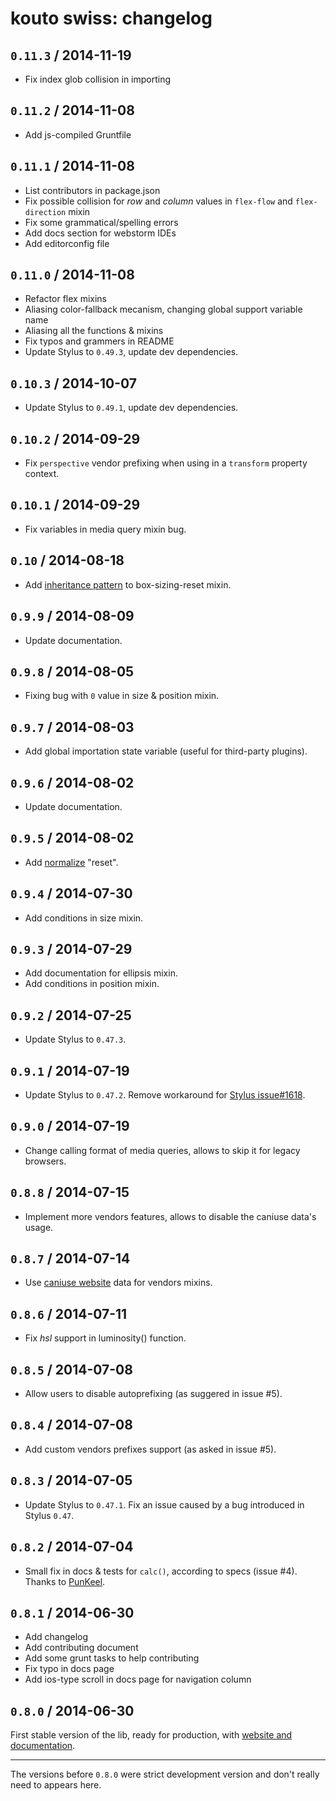 # kouto swiss: changelog

## `0.11.3` / 2014-11-19

* Fix index glob collision in importing

## `0.11.2` / 2014-11-08

* Add js-compiled Gruntfile

## `0.11.1` / 2014-11-08

* List contributors in package.json
* Fix possible collision for *row* and *column* values in `flex-flow` and `flex-direction` mixin
* Fix some grammatical/spelling errors
* Add docs section for webstorm IDEs
* Add editorconfig file

## `0.11.0` / 2014-11-08

* Refactor flex mixins
* Aliasing color-fallback mecanism, changing global support variable name
* Aliasing all the functions & mixins
* Fix typos and grammers in README
* Update Stylus to `0.49.3`, update dev dependencies.

## `0.10.3` / 2014-10-07

* Update Stylus to `0.49.1`, update dev dependencies.

## `0.10.2` / 2014-09-29

* Fix `perspective` vendor prefixing when using in a `transform` property context.

## `0.10.1` / 2014-09-29

* Fix variables in media query mixin bug.

## `0.10` / 2014-08-18

* Add [inheritance pattern](http://css-tricks.com/inheriting-box-sizing-probably-slightly-better-best-practice/) to box-sizing-reset mixin.

## `0.9.9` / 2014-08-09

* Update documentation.

## `0.9.8` / 2014-08-05

* Fixing bug with `0` value in size & position mixin.

## `0.9.7` / 2014-08-03

* Add global importation state variable (useful for third-party plugins).

## `0.9.6` / 2014-08-02

* Update documentation.

## `0.9.5` / 2014-08-02

* Add [normalize](https://github.com/necolas/normalize.css) "reset".

## `0.9.4` / 2014-07-30

* Add conditions in size mixin.

## `0.9.3` / 2014-07-29

* Add documentation for ellipsis mixin.
* Add conditions in position mixin.

## `0.9.2` / 2014-07-25

* Update Stylus to `0.47.3`.

## `0.9.1` / 2014-07-19

* Update Stylus to `0.47.2`. Remove workaround for [Stylus issue#1618](https://github.com/LearnBoost/stylus/issues/1618).

## `0.9.0` / 2014-07-19

* Change calling format of media queries, allows to skip it for legacy browsers.

## `0.8.8` / 2014-07-15

* Implement more vendors features, allows to disable the caniuse data's usage.

## `0.8.7` / 2014-07-14

* Use [caniuse website](http://caniuse.com) data for vendors mixins.

## `0.8.6` / 2014-07-11

* Fix *hsl* support in luminosity() function.

## `0.8.5` / 2014-07-08

* Allow users to disable autoprefixing (as suggered in issue #5).

## `0.8.4` / 2014-07-08

* Add custom vendors prefixes support (as asked in issue #5).

## `0.8.3` / 2014-07-05

* Update Stylus to `0.47.1`. Fix an issue caused by a bug introduced in Stylus `0.47`.

## `0.8.2` / 2014-07-04

* Small fix in docs & tests for `calc()`, according to specs (issue #4). Thanks to [PunKeel](https://github.com/PunKeel).

## `0.8.1` / 2014-06-30

* Add changelog
* Add contributing document
* Add some grunt tasks to help contributing
* Fix typo in docs page
* Add ios-type scroll in docs page for navigation column

## `0.8.0` / 2014-06-30

First stable version of the lib, ready for production, with [website and documentation](http://kouto-swiss.io).

* * *

The versions before `0.8.0` were strict development version and don't really need to appears here.
